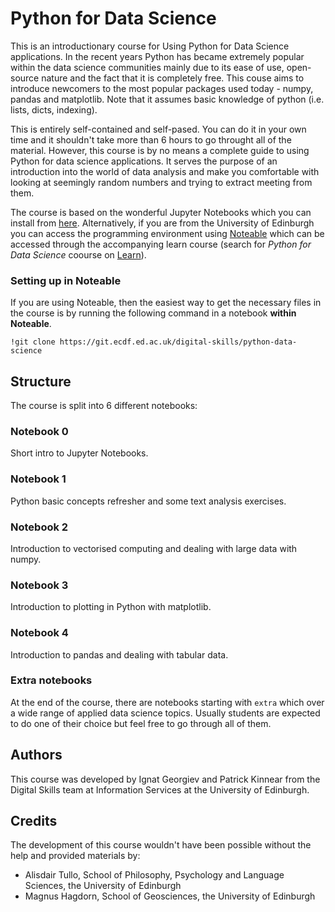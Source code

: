 # Python for Data Science
This is an introductionary course for Using Python for Data Science applications. In the recent years Python has became extremely popular within the data science communities mainly due to its ease of use, open-source nature and the fact that it is completely free. This couse aims to introduce newcomers to the most popular packages used today - numpy, pandas and matplotlib. Note that it assumes basic knowledge of python (i.e. lists, dicts, indexing).

This is entirely self-contained and self-pased. You can do it in your own time and it shouldn't take more than 6 hours to go throught all of the material. However, this course is by no means a complete guide to using Python for data science applications. It serves the purpose of an introduction into the world of data analysis and make you comfortable with looking at seemingly random numbers and trying to extract meeting from them.

The course is based on the wonderful Jupyter Notebooks which you can install from [here](http://jupyter.org/install). Alternatively, if you are from the University of Edinburgh you can access the programming environment using [Noteable](https://noteable.edina.ac.uk/) which can be accessed through the accompanying learn course (search for *Python for Data Science* coourse on [Learn](https://learn.ed.ac.uk)).

### Setting up in Noteable
If you are using Noteable, then the easiest way to get the necessary files in the course is by running the following command in a notebook **within Noteable**.
```
!git clone https://git.ecdf.ed.ac.uk/digital-skills/python-data-science
```

## Structure
The course is split into 6 different notebooks:

### Notebook 0
Short intro to Jupyter Notebooks.

### Notebook 1
Python basic concepts refresher and some text analysis exercises.

### Notebook 2
Introduction to vectorised computing and dealing with large data with numpy.

### Notebook 3
Introduction to plotting in Python with matplotlib.

### Notebook 4
Introduction to pandas and dealing with tabular data.

### Extra notebooks
At the end of the course, there are notebooks starting with `extra` which over a wide
range of applied data science topics. Usually students are expected to do one
of their choice but feel free to go through all of them.

## Authors
This course was developed by Ignat Georgiev and Patrick Kinnear from the Digital Skills team at Information Services at the University of Edinburgh.

## Credits
The development of this course wouldn't have been possible without the help and provided materials by:
- Alisdair Tullo, School of Philosophy, Psychology and Language Sciences, the University of Edinburgh
- Magnus Hagdorn, School of Geosciences, the University of Edinburgh
